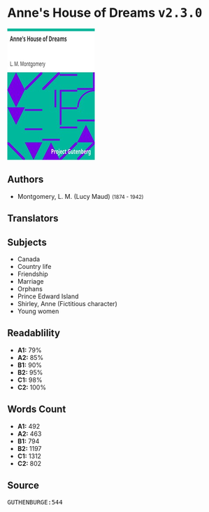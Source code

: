 # Anne's House of Dreams <kbd>v2.3.0</kbd>

![](./cover.medium.jpg "")

## Authors


 - Montgomery, L. M. (Lucy Maud) <small>(1874 - 1942)</small>

## Translators



## Subjects


 - Canada
 - Country life
 - Friendship
 - Marriage
 - Orphans
 - Prince Edward Island
 - Shirley, Anne (Fictitious character)
 - Young women

## Readablility


 - **A1:** 79%
 - **A2:** 85%
 - **B1:** 90%
 - **B2:** 95%
 - **C1:** 98%
 - **C2:** 100%

## Words Count


 - **A1:** 492
 - **A2:** 463
 - **B1:** 794
 - **B2:** 1197
 - **C1:** 1312
 - **C2:** 802

## Source


<kbd>GUTHENBURGE:544</kbd>
